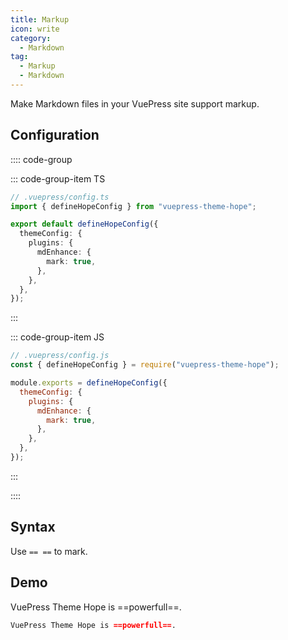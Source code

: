 ```yaml
---
title: Markup
icon: write
category:
  - Markdown
tag:
  - Markup
  - Markdown
---
```


Make Markdown files in your VuePress site support markup.

<!-- more -->

## Configuration

:::: code-group

::: code-group-item TS

```ts {7-9}
// .vuepress/config.ts
import { defineHopeConfig } from "vuepress-theme-hope";

export default defineHopeConfig({
  themeConfig: {
    plugins: {
      mdEnhance: {
        mark: true,
      },
    },
  },
});
```

:::

::: code-group-item JS

```js {7-9}
// .vuepress/config.js
const { defineHopeConfig } = require("vuepress-theme-hope");

module.exports = defineHopeConfig({
  themeConfig: {
    plugins: {
      mdEnhance: {
        mark: true,
      },
    },
  },
});
```

:::

::::

## Syntax

Use `== ==` to mark.

## Demo

VuePress Theme Hope is ==powerfull==.

```md
VuePress Theme Hope is ==powerfull==.
```
